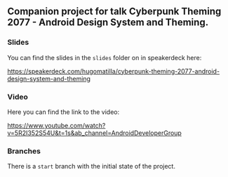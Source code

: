 
## Companion project for talk **Cyberpunk Theming 2077 - Android Design System and Theming**.

### Slides
You can find the slides in the `slides` folder on in speakerdeck here:

https://speakerdeck.com/hugomatilla/cyberpunk-theming-2077-android-design-system-and-theming

### Video
Here you can find the link to the video:

https://www.youtube.com/watch?v=5R2I352S54U&t=1s&ab_channel=AndroidDeveloperGroup

### Branches
There is a `start` branch with the initial state of the project.